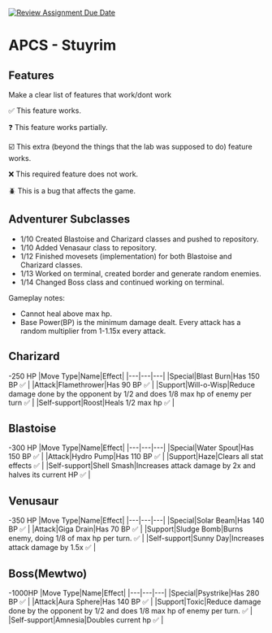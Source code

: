 [![Review Assignment Due Date](https://classroom.github.com/assets/deadline-readme-button-22041afd0340ce965d47ae6ef1cefeee28c7c493a6346c4f15d667ab976d596c.svg)](https://classroom.github.com/a/KprAwj1n)
# APCS - Stuyrim

## Features

Make a clear list of features that work/dont work

:white_check_mark: This feature works.

:question: This feature works partially.

:ballot_box_with_check: This extra (beyond the things that the lab was supposed to do) feature works.

:x: This required feature does not work.

:beetle: This is a bug that affects the game.


## Adventurer Subclasses


- 1/10 Created Blastoise and Charizard classes and pushed to repository.
- 1/10 Added Venasaur class to repository.
- 1/12 Finished movesets (implementation) for both Blastoise and Charizard classes.
- 1/13 Worked on terminal, created border and generate random enemies.
- 1/14 Changed Boss class and continued working on terminal.

Gameplay notes:
- Cannot heal above max hp.
- Base Power(BP) is the minimum damage dealt. Every attack has a random multiplier from 1-1.15x every attack.


## Charizard
-250 HP
|Move Type|Name|Effect|
|---|---|---|
|Special|Blast Burn|Has 150 BP :white_check_mark: |
|Attack|Flamethrower|Has 90 BP :white_check_mark: |
|Support|Will-o-Wisp|Reduce damage done by the opponent by 1/2 and does 1/8 max hp of enemy per turn :white_check_mark: |
|Self-support|Roost|Heals 1/2 max hp :white_check_mark: |

## Blastoise
-300 HP
|Move Type|Name|Effect|
|---|---|---|
|Special|Water Spout|Has 150 BP :white_check_mark: |
|Attack|Hydro Pump|Has 110 BP :white_check_mark: |
|Support|Haze|Clears all stat effects :white_check_mark: |
|Self-support|Shell Smash|Increases attack damage by 2x and halves its current HP :white_check_mark: |

## Venusaur
-350 HP
|Move Type|Name|Effect|
|---|---|---|
|Special|Solar Beam|Has 140 BP :white_check_mark: |
|Attack|Giga Drain|Has 70 BP :white_check_mark: |
|Support|Sludge Bomb|Burns enemy, doing 1/8 of max hp per turn. :white_check_mark: |
|Self-support|Sunny Day|Increases attack damage by 1.5x :white_check_mark: |

## Boss(Mewtwo)
-1000HP
|Move Type|Name|Effect|
|---|---|---|
|Special|Psystrike|Has 280 BP :white_check_mark: |
|Attack|Aura Sphere|Has 140 BP :white_check_mark: |
|Support|Toxic|Reduce damage done by the opponent by 1/2 and does 1/8 max hp of enemy per turn. :white_check_mark:  |
|Self-support|Amnesia|Doubles current hp :white_check_mark: |


